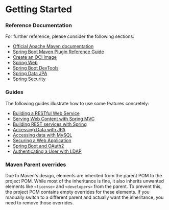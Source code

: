 # Getting Started

### Reference Documentation
For further reference, please consider the following sections:

* [Official Apache Maven documentation](https://maven.apache.org/guides/index.html)
* [Spring Boot Maven Plugin Reference Guide](https://docs.spring.io/spring-boot/3.5.3/maven-plugin)
* [Create an OCI image](https://docs.spring.io/spring-boot/3.5.3/maven-plugin/build-image.html)
* [Spring Web](https://docs.spring.io/spring-boot/3.5.3/reference/web/servlet.html)
* [Spring Boot DevTools](https://docs.spring.io/spring-boot/3.5.3/reference/using/devtools.html)
* [Spring Data JPA](https://docs.spring.io/spring-boot/3.5.3/reference/data/sql.html#data.sql.jpa-and-spring-data)
* [Spring Security](https://docs.spring.io/spring-boot/3.5.3/reference/web/spring-security.html)

### Guides
The following guides illustrate how to use some features concretely:

* [Building a RESTful Web Service](https://spring.io/guides/gs/rest-service/)
* [Serving Web Content with Spring MVC](https://spring.io/guides/gs/serving-web-content/)
* [Building REST services with Spring](https://spring.io/guides/tutorials/rest/)
* [Accessing Data with JPA](https://spring.io/guides/gs/accessing-data-jpa/)
* [Accessing data with MySQL](https://spring.io/guides/gs/accessing-data-mysql/)
* [Securing a Web Application](https://spring.io/guides/gs/securing-web/)
* [Spring Boot and OAuth2](https://spring.io/guides/tutorials/spring-boot-oauth2/)
* [Authenticating a User with LDAP](https://spring.io/guides/gs/authenticating-ldap/)

### Maven Parent overrides

Due to Maven's design, elements are inherited from the parent POM to the project POM.
While most of the inheritance is fine, it also inherits unwanted elements like `<license>` and `<developers>` from the parent.
To prevent this, the project POM contains empty overrides for these elements.
If you manually switch to a different parent and actually want the inheritance, you need to remove those overrides.

